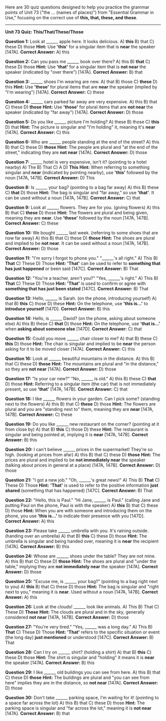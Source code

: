 Here are 30 quiz questions designed to help you practice the grammar points of Unit 73 ("the ... (names of places)") from "Essential Grammar in Use," focusing on the correct use of **this, that, these, and those**.

---

**Unit 73 Quiz: This/That/These/Those**

**Question 1:** Look at ______ apple here. It looks delicious.
A) **this**
B) that
C) these
D) those
**Hint:** Use **'this'** for a singular item that is **near** the speaker [147A].
****Correct Answer:**** A) this

**Question 2:** Can you pass me ______ book over there?
A) this
B) **that**
C) these
D) those
**Hint:** Use **'that'** for a singular item that is **not near** the speaker (indicated by "over there") [147A].
****Correct Answer:**** B) that

**Question 3:** ______ shoes I'm wearing are new.
A) that
B) those
C) **these**
D) this
**Hint:** Use **'these'** for plural items that are **near** the speaker (implied by "I'm wearing") [147A].
****Correct Answer:**** C) these

**Question 4:** ______ cars parked far away are very expensive.
A) this
B) that
C) these
D) **those**
**Hint:** Use **'those'** for plural items that are **not near** the speaker (indicated by "far away") [147A].
****Correct Answer:**** D) those

**Question 5:** Do you like ______ picture I'm holding?
A) these
B) those
C) **this**
D) that
**Hint:** The picture is singular and "I'm holding" it, meaning it's **near** [147A].
****Correct Answer:**** C) this

**Question 6:** Who are ______ people standing at the end of the street?
A) this
B) that
C) these
D) **those**
**Hint:** The people are plural and "at the end of the street," indicating they are **not near** [147A].
****Correct Answer:**** D) those

**Question 7:** ______ hotel is very expensive, isn't it? (pointing to a hotel nearby)
A) The
B) That
C) A
D) **This**
**Hint:** When referring to something singular and **near** (indicated by pointing nearby), use **'this'** followed by the noun [147A, 147B].
****Correct Answer:**** D) This

**Question 8:** Is ______ your bag? (pointing to a bag far away)
A) this
B) these
C) **that**
D) those
**Hint:** The bag is singular and "far away," so use **'that'**. It can be used without a noun [147A, 147B].
****Correct Answer:**** C) that

**Question 9:** Look at ______ flowers. They are for you. (giving flowers)
A) this
B) that
C) **these**
D) those
**Hint:** The flowers are plural and being given, meaning they are **near**. Use **'these'** followed by the noun [147A, 147B].
****Correct Answer:**** C) these

**Question 10:** We bought ______ last week. (referring to some shoes that are now far away)
A) this
B) that
C) these
D) **those**
**Hint:** The shoes are plural and implied to be **not near**. It can be used without a noun [147A, 147B].
****Correct Answer:**** D) those

**Question 11:** "I'm sorry I forgot to phone you." "______'s all right."
A) This
B) **That**
C) These
D) Those
**Hint:** **'That'** can be used to refer to **something that has just happened** or been said [147C].
****Correct Answer:**** B) That

**Question 12:** "You're a teacher, aren't you?" "Yes, ______'s right."
A) This
B) **That**
C) These
D) Those
**Hint:** **'That'** is used to confirm or agree with **something that has just been stated** [147C].
****Correct Answer:**** B) That

**Question 13:** Hello, ______ is Sarah. (on the phone, introducing yourself)
A) that
B) **this**
C) those
D) these
**Hint:** On the telephone, use **'this is...'** to **introduce yourself** [147D].
****Correct Answer:**** B) this

**Question 14:** Hello, is ______ David? (on the phone, asking about someone else)
A) this
B) these
C) **that**
D) those
**Hint:** On the telephone, use **'that is...'** when **asking about someone else** [147D].
****Correct Answer:**** C) that

**Question 15:** Could you move ______ chair closer to me?
A) that
B) these
C) **this**
D) those
**Hint:** The chair is singular and implied to be **near** the person asking for it to be moved closer [147A].
****Correct Answer:**** C) this

**Question 16:** Look at ______ beautiful mountains in the distance.
A) this
B) that
C) these
D) **those**
**Hint:** The mountains are plural and "in the distance," so they are **not near** [147A].
****Correct Answer:**** D) those

**Question 17:** "Is your car new?" "No, ______ is old."
A) this
B) these
C) **that**
D) those
**Hint:** Referring to a singular item (the car) that is not immediately present, so use **'that'** [147A, 147B].
****Correct Answer:**** C) that

**Question 18:** I like ______ flowers in your garden. Can I pick some? (standing next to the flowers)
A) this
B) that
C) **these**
D) those
**Hint:** The flowers are plural and you are "standing next to" them, meaning they are **near** [147A, 147B].
****Correct Answer:**** C) these

**Question 19:** Do you like ______ new restaurant on the corner? (pointing at it from close by)
A) that
B) **this**
C) those
D) these
**Hint:** The restaurant is singular and being pointed at, implying it is **near** [147A, 147B].
****Correct Answer:**** B) this

**Question 20:** I can't believe ______ prices in the supermarket! They're so high. (looking at prices from afar)
A) this
B) that
C) these
D) **those**
**Hint:** The prices are plural and implied to be **not immediately near** the speaker (talking about prices in general at a place) [147A, 147B].
****Correct Answer:**** D) those

**Question 21:** "I got a new job." "Oh, ______'s great news!"
A) This
B) **That**
C) These
D) Those
**Hint:** **'That'** is used to refer to the positive information **just shared** (something that has happened) [147C].
****Correct Answer:**** B) That

**Question 22:** "Hello, this is Paul." "Hi Jane, ______ is Paul." (calling Jane and putting Paul on the phone, Paul is with the speaker)
A) **this**
B) that
C) these
D) those
**Hint:** When you are with someone and introducing them on the phone, you use **'this is...'** to indicate their presence with you [147D].
****Correct Answer:**** A) this

**Question 23:** Please take ______ umbrella with you. It's raining outside. (handing over an umbrella)
A) that
B) **this**
C) these
D) those
**Hint:** The umbrella is singular and being handed over, meaning it is **near** the recipient [147A].
****Correct Answer:**** B) this

**Question 24:** Whose are ______ shoes under the table? They are not mine.
A) this
B) that
C) these
D) **those**
**Hint:** The shoes are plural and "under the table," implying they are **not immediately near** the speaker [147A].
****Correct Answer:**** D) those

**Question 25:** "Excuse me, is ______ your bag?" (pointing to a bag right next to you)
A) **this**
B) that
C) these
D) those
**Hint:** The bag is singular and "right next to you," meaning it is **near**. Used without a noun [147A, 147B].
****Correct Answer:**** A) this

**Question 26:** Look at the clouds! ______ look like animals.
A) This
B) That
C) These
D) **Those**
**Hint:** The clouds are plural and in the sky, generally considered **not near** [147A, 147B].
****Correct Answer:**** D) those

**Question 27:** "You're very tired." "Yes, ______ was a long day."
A) This
B) **That**
C) These
D) Those
**Hint:** **'That'** refers to the specific situation or event (the long day) **just mentioned** or understood [147C].
****Correct Answer:**** B) That

**Question 28:** Can I try on ______ shirt? (holding a shirt)
A) that
B) **this**
C) these
D) those
**Hint:** The shirt is singular and "holding" it means it is **near** the speaker [147A].
****Correct Answer:**** B) this

**Question 29:** I like ______ old buildings you can see from here.
A) this
B) that
C) these
D) **those**
**Hint:** The buildings are plural and "you can see from here" implies they are in the distance, so **not near** [147A].
****Correct Answer:**** D) those

**Question 30:** Don't take ______ parking space, I'm waiting for it! (pointing to a space far across the lot)
A) this
B) that
C) these
D) those
**Hint:** The parking space is singular and "far across the lot," meaning it is **not near** [147A].
****Correct Answer:**** B) that